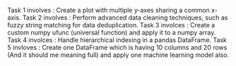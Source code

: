 Task 1 involves : Create a plot with multiple y-axes sharing a common x-axis.
Task 2 involves : Perform advanced data cleaning techniques, such as fuzzy string matching for data deduplication.
Task 3 involces : Create a custom numpy ufunc (universal function) and apply it to a numpy array.
Task 4 involces : Handle hierarchical indexing in a pandas DataFrame.
Task 5 invloves : Create one DataFrame which is having 10 columns and 20 rows (And it should me meaning full) and apply one machine learning model also.
